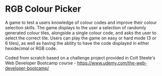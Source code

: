 # RGB Colour Picker

A game to test a users knowledge of colour codes and improve their colour selection skills. The game displays to the user a selection of randomly generated colour tiles, alongside a single colour code, and asks the user to select the correct tile. Users can play the game on easy or hard mode (3 or 6 tiles), as well as having the ability to have the code displayed in either hexidecimal or RGB code.

Coded from scratch based on a challenge project provided in Colt Steele's Web Developer Bootcamp course - https://www.udemy.com/the-web-developer-bootcamp/